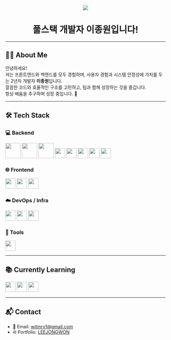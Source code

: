 <!-- 애니메이션 텍스트 -->
<p align="center">
    <img src="https://capsule-render.vercel.app/api?type=waving&height=200&color=gradient&text=풀스택%20개발자%20이종원입니다!&reversal=true&fontSize=35&fontAlign=73&fontAlignY=46" />
</p>

<h1 align="center">풀스택 개발자 이종원입니다!</h1>

---

## 👨‍💻 About Me

안녕하세요!  
저는 프론트엔드와 백엔드를 모두 경험하며, 사용자 경험과 시스템 안정성에 가치를 두는 2년차 개발자 **이종원**입니다.  
깔끔한 코드와 효율적인 구조를 고민하고, 팀과 함께 성장하는 것을 즐깁니다.  
항상 배움을 추구하며 성장 중입니다. 🚀

---

## 🛠️ Tech Stack

### 💻 Backend
<p>
  <img src="https://img.shields.io/badge/Java-007396?style=flat&logo=java&logoColor=white" height="48"/>
  <img src="https://img.shields.io/badge/Spring-6DB33F?style=flat&logo=spring&logoColor=white" height="48"/>
  <img src="https://img.shields.io/badge/Spring_Boot-6DB33F?style=flat&logo=springboot&logoColor=white" height="48"/>
  <img src="https://img.shields.io/badge/Spring_Data_JPA-59666C?style=flat" height="32"/>
  <img src="https://img.shields.io/badge/MySQL-4479A1?style=flat&logo=mysql&logoColor=white" height="32"/>
  <img src="https://img.shields.io/badge/PostgreSQL-336791?style=flat&logo=postgresql&logoColor=white" height="32"/>
  <img src="https://img.shields.io/badge/Oracle-F80000?style=flat&logo=oracle&logoColor=white" height="32"/>
  <img src="https://img.shields.io/badge/Firebase-FFCA28?style=flat&logo=firebase&logoColor=black" height="32"/>
</p>

### 🌐 Frontend
<p>
  <img src="https://img.shields.io/badge/JavaScript-F7DF1E?style=flat&logo=javascript&logoColor=black" height="32"/>
  <img src="https://img.shields.io/badge/TypeScript-3178C6?style=flat&logo=typescript&logoColor=white" height="32"/>
  <img src="https://img.shields.io/badge/React-20232A?style=flat&logo=react&logoColor=61DAFB" height="32"/>
</p>

### ☁️ DevOps / Infra
<p>
  <img src="https://img.shields.io/badge/AWS-232F3E?style=flat&logo=amazonaws&logoColor=white" height="32"/>
  <img src="https://img.shields.io/badge/CloudFront-E44D26?style=flat&logo=amazoncloudfront&logoColor=white" height="32"/>
  <img src="https://img.shields.io/badge/GitHub_Actions-2088FF?style=flat&logo=githubactions&logoColor=white" height="32"/>
</p>

### 🧰 Tools
<p>
  <img src="https://img.shields.io/badge/GitHub-181717?style=flat&logo=github&logoColor=white" height="32"/>
</p>

---

## 📚 Currently Learning
<p>
  <img src="https://img.shields.io/badge/React_Native-20232A?style=flat&logo=react&logoColor=61DAFB" height="32"/>
  <img src="https://img.shields.io/badge/MCP-000000?style=flat&logoColor=white" height="32"/>
  <img src="https://img.shields.io/badge/Python-3776AB?style=flat&logo=python&logoColor=white" height="32"/>
</p>

---

## 📬 Contact

- 📧 Email: witmrv1@gmail.com  
- 🌐 Portfolio: [LEEJONGWON](https://Ijongwon.github.io/Ijongwon2.github.io/)
